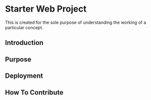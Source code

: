 # Starter Web Project

This is created for the sole purpose of understanding the working of a particular concept.

## Introduction

## Purpose

## Deployment

## How To Contribute